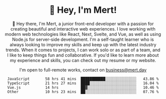 <div align="center">

<h1 align="center">👋 Hey, I'm Mert! </h1>
  
<p>
  
 🎉 Hey there, I'm Mert, a junior front-end developer with a passion for creating beautiful and interactive web experiences. I love working with modern web technologies like React, Next, Svelte, and Vue, as well as using Node.js for server-side development. I'm a self-taught learner who is always looking to improve my skills and keep up with the latest industry trends. When it comes to projects, I can work solo or as part of a team, and I like to keep things fun and collaborative. If you'd like to learn more about my experience and skills, you can check out my resume or my website.

</p>
   
<p align="center">

  I'm open to full-remote works, contact on [business@mert.day](mailto:business@mert.day) 
 
 </p>
   

  
<!--START_SECTION:waka-->

```text
JavaScript       58 hrs 41 mins  ███████████░░░░░░░░░░░░░░   43.86 %
TypeScript       21 hrs 27 mins  ████░░░░░░░░░░░░░░░░░░░░░   16.04 %
Vue.js           14 hrs          ██▓░░░░░░░░░░░░░░░░░░░░░░   10.46 %
Other            10 hrs 23 mins  ██░░░░░░░░░░░░░░░░░░░░░░░   07.76 %
```

<!--END_SECTION:waka-->
